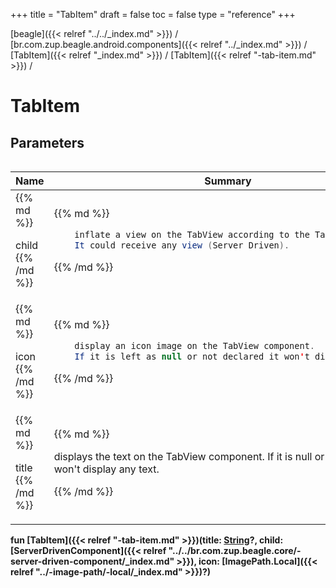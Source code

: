 +++
title = "TabItem"
draft = false
toc = false
type = "reference"
+++

[beagle]({{< relref "../../_index.md" >}}) / [br.com.zup.beagle.android.components]({{< relref "../_index.md" >}}) / [TabItem]({{< relref "_index.md" >}}) / [TabItem]({{< relref "-tab-item.md" >}}) / 



# TabItem  


## Parameters  
<table>
  
  
<table>
  
<thead>
<tr>
<th>
Name  
</th>
<th>
Summary  
</th>
  
</tr>
</thead>
<tbody>
<tr>
<td>
{{% md %}}

child
{{% /md %}}
</td>
<td>
{{% md %}}

```java
    inflate a view on the TabView according to the Tab item clicked.
    It could receive any view (Server Driven).
```

{{% /md %}}
</td>
</tr>

<tr>
<td>
{{% md %}}

icon
{{% /md %}}
</td>
<td>
{{% md %}}



```java
    display an icon image on the TabView component.
    If it is left as null or not declared it won't display any icon.
```



{{% /md %}}
</td>
</tr>

<tr>
<td>
{{% md %}}

title
{{% /md %}}
</td>
<td>
{{% md %}}



displays the text on the TabView component. If it is null or not declared it won't display any text.


{{% /md %}}
</td>
</tr>

</tbody>
</table>
  
</table>
  
  
<b><b>fun [TabItem]({{< relref "-tab-item.md" >}})(title: [String](https://kotlinlang.org/api/latest/jvm/stdlib/kotlin/-string/index.html)?, child: [ServerDrivenComponent]({{< relref "../../br.com.zup.beagle.core/-server-driven-component/_index.md" >}}), icon: [ImagePath.Local]({{< relref "../-image-path/-local/_index.md" >}})?)</b></b>  



